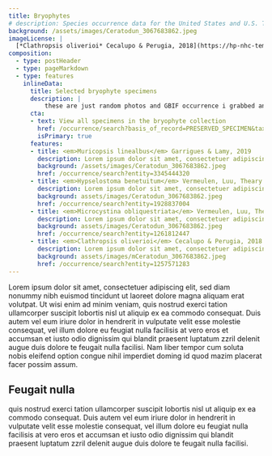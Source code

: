 ```yaml
---
title: Bryophytes
# description: Species occurrence data for the United States and U.S. Territories.
background: /assets/images/Ceratodun_3067683862.jpeg
imageLicense: |
  [*Clathropsis oliverioi* Cecalupo & Perugia, 2018](https://hp-nhc-template.gbif-staging.org/occurrence/search?entity=1934844392) Collected in Papua New Guinea licensed under [CC-BY-4.0](http://creativecommons.org/licenses/by-nc-nd/4.0)
composition:
  - type: postHeader
  - type: pageMarkdown
  - type: features
    inlineData:
      title: Selected bryophyte specimens
      description: |
          these are just random photos and GBIF occurrence i grabbed and they do not match but should 
      cta:
      - text: View all specimens in the bryophyte collection
        href: /occurrence/search?basis_of_record=PRESERVED_SPECIMEN&taxon_key=175101509
        isPrimary: true
      features: 
      - title: <em>Muricopsis linealbus</em> Garrigues & Lamy, 2019
        description: Lorem ipsum dolor sit amet, consectetuer adipiscing elit, sed diam nonummy nibh euismod.
        background: /assets/images/Ceratodun_3067683862.jpeg 
        href: /occurrence/search?entity=3345444320
      - title: <em>Hypselostoma benetuitum</em> Vermeulen, Luu, Theary & Anker, 2019
        description: Lorem ipsum dolor sit amet, consectetuer adipiscing elit, sed diam nonummy nibh euismod.
        background: assets/images/Ceratodun_3067683862.jpeg
        href: /occurrence/search?entity=1928837004
      - title: <em>Microcystina obliquestriata</em> Vermeulen, Luu, Theary & Anker, 2019
        description: Lorem ipsum dolor sit amet, consectetuer adipiscing elit, sed diam nonummy nibh euismod.
        background: assets/images/Ceratodun_3067683862.jpeg
        href: /occurrence/search?entity=1261812447
      - title: <em>Clathropsis oliverioi</em> Cecalupo & Perugia, 2018
        description: Lorem ipsum dolor sit amet, consectetuer adipiscing elit, sed diam nonummy nibh euismod.
        background: assets/images/mCeratodun_3067683862.jpeg
        href: /occurrence/search?entity=1257571283
---
```


Lorem ipsum dolor sit amet, consectetuer adipiscing elit, sed diam nonummy nibh euismod tincidunt ut laoreet dolore magna aliquam erat volutpat. Ut wisi enim ad minim veniam, quis nostrud exerci tation ullamcorper suscipit lobortis nisl ut aliquip ex ea commodo consequat. Duis autem vel eum iriure dolor in hendrerit in vulputate velit esse molestie consequat, vel illum dolore eu feugiat nulla facilisis at vero eros et accumsan et iusto odio dignissim qui blandit praesent luptatum zzril delenit augue duis dolore te feugait nulla facilisi. Nam liber tempor cum soluta nobis eleifend option congue nihil imperdiet doming id quod mazim placerat facer possim assum. 

## Feugait nulla
quis nostrud exerci tation ullamcorper suscipit lobortis nisl ut aliquip ex ea commodo consequat. Duis autem vel eum iriure dolor in hendrerit in vulputate velit esse molestie consequat, vel illum dolore eu feugiat nulla facilisis at vero eros et accumsan et iusto odio dignissim qui blandit praesent luptatum zzril delenit augue duis dolore te feugait nulla facilisi.
